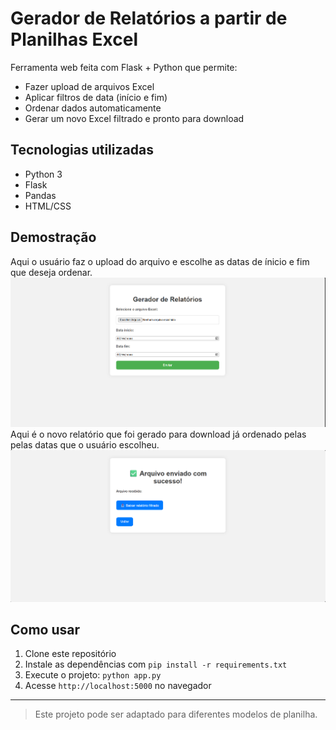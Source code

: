 # Gerador de Relatórios a partir de Planilhas Excel

Ferramenta web feita com Flask + Python que permite:

- Fazer upload de arquivos Excel  
- Aplicar filtros de data (início e fim)  
- Ordenar dados automaticamente  
- Gerar um novo Excel filtrado e pronto para download

## Tecnologias utilizadas
- Python 3
- Flask
- Pandas
- HTML/CSS

## Demostração
Aqui o usuário faz o upload do arquivo e escolhe as datas de ínicio e fim que deseja ordenar.
![Tela inicial](imgs/Tela_inicial.png)
Aqui é o novo relatório que foi gerado para download já ordenado pelas pelas datas que o usuário escolheu.
![Tela relatório filtrado](imgs/Tela_relatorio_filtrado.png)

## Como usar

1. Clone este repositório
2. Instale as dependências com `pip install -r requirements.txt`
3. Execute o projeto: `python app.py`
4. Acesse `http://localhost:5000` no navegador

---
> Este projeto pode ser adaptado para diferentes modelos de planilha.
